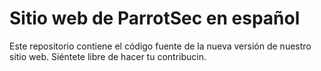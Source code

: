 # Sitio web de ParrotSec en español

Este repositorio contiene el código fuente de la nueva versión de nuestro sitio web.
Siéntete libre de hacer tu contribucin.
